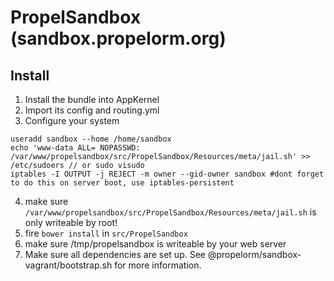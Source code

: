 # PropelSandbox (sandbox.propelorm.org)

## Install

1. Install the bundle into AppKernel
2. Import its config and routing.yml
3. Configure your system
```
useradd sandbox --home /home/sandbox
echo 'www-data ALL= NOPASSWD: /var/www/propelsandbox/src/PropelSandbox/Resources/meta/jail.sh' >> /etc/sudoers // or sudo visudo
iptables -I OUTPUT -j REJECT -m owner --gid-owner sandbox #dont forget to do this on server boot, use iptables-persistent
```
4. make sure `/var/www/propelsandbox/src/PropelSandbox/Resources/meta/jail.sh` is only writeable by root!
5. fire `bower install` in `src/PropelSandbox`
6. make sure /tmp/propelsandbox is writeable by your web server
7. Make sure all dependencies are set up. See @propelorm/sandbox-vagrant/bootstrap.sh for more information.